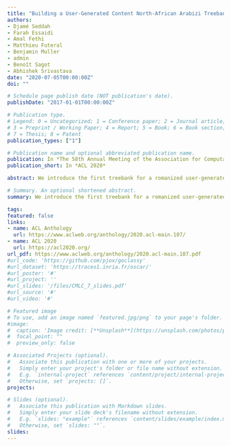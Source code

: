 ```yaml
---
title: "Building a User-Generated Content North-African Arabizi Treebank: Tackling Hell"
authors:
- Djamé Seddah
- Farah Essaidi
- Amal Fethi
- Matthieu Futeral
- Benjamin Muller
- admin
- Benoît Sagot
- Abhishek Srivastava
date: "2020-07-05T00:00:00Z"
doi: ""

# Schedule page publish date (NOT publication's date).
publishDate: "2017-01-01T00:00:00Z"

# Publication type.
# Legend: 0 = Uncategorized; 1 = Conference paper; 2 = Journal article;
# 3 = Preprint / Working Paper; 4 = Report; 5 = Book; 6 = Book section;
# 7 = Thesis; 8 = Patent
publication_types: ["1"]

# Publication name and optional abbreviated publication name.
publication: In *The 58th Annual Meeting of the Association for Computational Linguistics*
publication_short: In *ACL 2020*

abstract: We introduce the first treebank for a romanized user-generated content variety of Algerian, a North-African Arabic dialect. Made of 1500 sentences, fully annotated in morpho-syntax and Universal Dependency syntax, with full translation at both the word and the sentence levels, this treebank is made freely available. It is supplemented with 50k. unlabeled sentences collected from Common Crawl and web-crawled data using intensive data-mining techniques. Preliminary experiments demonstrate its usefulness for POS tagging and dependency parsing.

# Summary. An optional shortened abstract.
summary: We introduce the first treebank for a romanized user-generated content variety of Algerian, a North-African Arabic dialect.

tags:
featured: false
links:
- name: ACL Anthology
  url: https://www.aclweb.org/anthology/2020.acl-main.107/
- name: ACL 2020
  url: https://acl2020.org/
url_pdf: https://www.aclweb.org/anthology/2020.acl-main.107.pdf
#url_code: 'https://github.com/pjox/goclassy'
#url_dataset: 'https://traces1.inria.fr/oscar/'
#url_poster: '#'
#url_project: ''
#url_slides: '/files/CMLC_7_slides.pdf'
#url_source: '#'
#url_video: '#'

# Featured image
# To use, add an image named `featured.jpg/png` to your page's folder. 
#image:
#  caption: 'Image credit: [**Unsplash**](https://unsplash.com/photos/pLCdAaMFLTE)'
#  focal_point: ""
#  preview_only: false

# Associated Projects (optional).
#   Associate this publication with one or more of your projects.
#   Simply enter your project's folder or file name without extension.
#   E.g. `internal-project` references `content/project/internal-project/index.md`.
#   Otherwise, set `projects: []`.
projects:

# Slides (optional).
#   Associate this publication with Markdown slides.
#   Simply enter your slide deck's filename without extension.
#   E.g. `slides: "example"` references `content/slides/example/index.md`.
#   Otherwise, set `slides: ""`.
slides:
---
```

